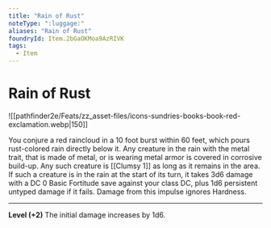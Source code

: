```yaml
---
title: "Rain of Rust"
noteType: ":luggage:"
aliases: "Rain of Rust"
foundryId: Item.2bGaOKMoa9AzRIVK
tags:
  - Item
---
```


# Rain of Rust
![[pathfinder2e/Feats/zz_asset-files/icons-sundries-books-book-red-exclamation.webp|150]]

You conjure a red raincloud in a 10 foot burst within 60 feet, which pours rust-colored rain directly below it. Any creature in the rain with the metal trait, that is made of metal, or is wearing metal armor is covered in corrosive build-up. Any such creature is [[Clumsy 1]] as long as it remains in the area. If such a creature is in the rain at the start of its turn, it takes 3d6 damage with a DC 0 Basic Fortitude save against your class DC, plus 1d6 persistent untyped damage if it fails. Damage from this impulse ignores Hardness.

* * *

**Level (+2)** The initial damage increases by 1d6.
